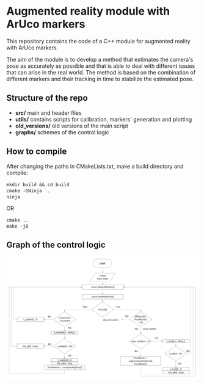 # Augmented reality module with ArUco markers
<p>This repository contains the code of a C++ module for augmented reality with ArUco markers. </p>
<p>The aim of the module is to develop a method that estimates the camera's pose as accurately as possible and that is able to deal with different issues that can arise in the real world. The method is based on the combination of different markers and their tracking in time to stabilize the estimated pose. </p>

## Structure of the repo
+ **src/**          main and header files
+ **utils/**        contains scripts for calibration, markers' generation and plotting
+ **old_versions/** old versions of the main script
+ **graphs/**       schemes of the control logic

## How to compile
After changing the paths in CMakeLists.txt, make a build directory and compile:
```
mkdir build && cd build
cmake -GNinja ..
ninja
```
OR
```
cmake ..
make -j8
```
## Graph of the control logic
![plot](./graphs/scheme1.jpg)
